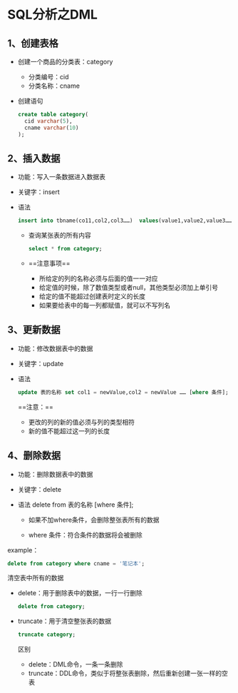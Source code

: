 # SQL分析之DML

## 1、创建表格

- 创建一个商品的分类表：category

  - 分类编号：cid
  - 分类名称：cname

- 创建语句

  ```sql
  create table category(
    cid varchar(5),
    cname varchar(10)
  );
  ```

  

## 2、插入数据

- 功能：写入一条数据进入数据表

- 关键字：insert

- 语法

  ```sql
  insert into tbname(co11,col2,col3……)  values(value1,value2,value3……);
  ```

  - 查询某张表的所有内容

    ```sql
    select * from category;
    ```

  - ==注意事项==

    - 所给定的列的名称必须与后面的值一一对应
    - 给定值的时候，除了数值类型或者null，其他类型必须加上单引号
    - 给定的值不能超过创建表时定义的长度
    - 如果要给表中的每一列都赋值，就可以不写列名

## 3、更新数据

- 功能：修改数据表中的数据

- 关键字：update

- 语法

  ```sql
  update 表的名称 set col1 = newValue,col2 = newValue …… [where 条件];
  ```

  ==注意：==

  - 更改的列的新的值必须与列的类型相符
  - 新的值不能超过这一列的长度

## 4、删除数据

- 功能：删除数据表中的数据

- 关键字：delete

- 语法 delete from 表的名称  [where 条件];

  - 如果不加where条件，会删除整张表所有的数据

  - where 条件：符合条件的数据将会被删除

example：

```sql
delete from category where cname = '笔记本';
```

清空表中所有的数据

- delete：用于删除表中的数据，一行一行删除

  ```sql
  delete from category;
  ```

- truncate：用于清空整张表的数据

  ```sql
  truncate category;
  ```

  区别

  - delete：DML命令，一条一条删除
  - truncate：DDL命令，类似于将整张表删除，然后重新创建一张一样的空表

